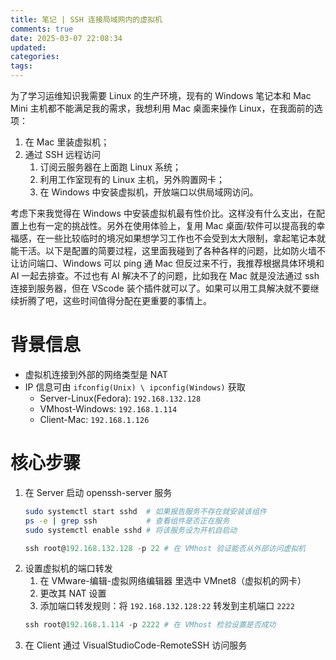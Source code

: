 ```yaml
---
title: 笔记 | SSH 连接局域网内的虚拟机
comments: true
date: 2025-03-07 22:08:34
updated: 
categories:
tags:
---
```


为了学习运维知识我需要 Linux 的生产环境，现有的 Windows 笔记本和 Mac Mini 主机都不能满足我的需求，我想利用 Mac 桌面来操作 Linux，在我面前的选项：
1. 在 Mac 里装虚拟机；
2. 通过 SSH 远程访问
    1. 订阅云服务器在上面跑 Linux 系统；
    2. 利用工作室现有的 Linux 主机，另外购置网卡；
    3. 在 Windows 中安装虚拟机，开放端口以供局域网访问。

考虑下来我觉得在 Windows 中安装虚拟机最有性价比。这样没有什么支出，在配置上也有一定的挑战性。另外在使用体验上，复用 Mac 桌面/软件可以提高我的幸福感，在一些比较临时的境况如果想学习工作也不会受到太大限制，拿起笔记本就能干活。以下是配置的简要过程，这里面我碰到了各种各样的问题，比如防火墙不让访问端口、Windows 可以 ping 通 Mac 但反过来不行，我推荐根据具体环境和 AI 一起去排查。不过也有 AI 解决不了的问题，比如我在 Mac 就是没法通过 ssh 连接到服务器，但在 VScode 装个插件就可以了。如果可以用工具解决就不要继续折腾了吧，这些时间值得分配在更重要的事情上。

# 背景信息
- 虚拟机连接到外部的网络类型是 NAT
- IP 信息可由 `ifconfig(Unix) \ ipconfig(Windows)` 获取
    - Server-Linux(Fedora): `192.168.132.128`
    - VMhost-Windows: `192.168.1.114`
    - Client-Mac: `192.168.1.126`

# 核心步骤
1. 在 Server 启动 openssh-server 服务
	```bash
	sudo systemctl start sshd  # 如果报告服务不存在就安装该组件
	ps -e | grep ssh           # 查看组件是否正在服务
	sudo systemctl enable sshd # 将该服务设为开机自启动
	```
	```PowerShell
	ssh root@192.168.132.128 -p 22 # 在 VMhost 验证能否从外部访问虚拟机
	```
2. 设置虚拟机的端口转发
	1. 在 VMware-编辑-虚拟网络编辑器 里选中 VMnet8（虚拟机的网卡）
	2. 更改其 NAT 设置
	3. 添加端口转发规则：将 `192.168.132.128:22` 转发到主机端口 `2222`
	```PowerShell
	ssh root@192.168.1.114 -p 2222 # 在 VMhost 检验设置是否成功
	```
3. 在 Client 通过 VisualStudioCode-RemoteSSH 访问服务